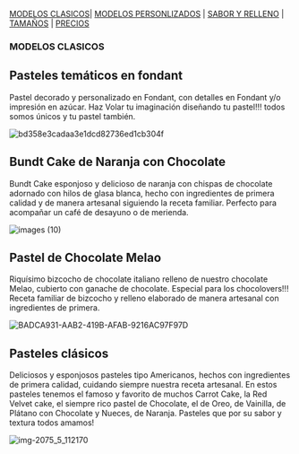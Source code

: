 [MODELOS CLASICOS](./MODELOS_CLASICOS.md)| [MODELOS PERSONLIZADOS](./MODELOS_PERSONALIZADOS.md) | [SABOR Y RELLENO](./SABOR_Y_RELLENO.md) | [TAMAÑOS](./TAMAÑOS.md) | [PRECIOS](./PRECIOS.md)

### MODELOS CLASICOS 

## Pasteles temáticos en fondant
Pastel decorado y personalizado en Fondant, con detalles en Fondant y/o impresión en azúcar. Haz Volar tu imaginación diseñando tu pastel!!! todos somos únicos y tu pastel también.

![bd358e3cadaa3e1dcd82736ed1cb304f](https://user-images.githubusercontent.com/99769850/158750738-470d3bce-121f-4382-88eb-e87bc06a598d.jpg)

## Bundt Cake de Naranja con Chocolate
Bundt Cake esponjoso y delicioso  de naranja con chispas de chocolate adornado con hilos de glasa blanca, hecho con ingredientes de primera calidad y de manera artesanal siguiendo la receta familiar.
Perfecto para acompañar un café de desayuno o de merienda. 

![images (10)](https://user-images.githubusercontent.com/99769850/158751169-40f80b51-c8cf-4246-852e-3e45df262f64.jpg)

## Pastel de Chocolate Melao
Riquísimo bizcocho de chocolate italiano relleno de nuestro chocolate Melao, cubierto con ganache de chocolate. Especial para los chocolovers!!!
Receta familiar de bizcocho y relleno elaborado de manera artesanal con ingredientes de primera. 

![BADCA931-AAB2-419B-AFAB-9216AC97F97D](https://user-images.githubusercontent.com/99769850/158835406-4fee1009-eb2c-4b66-ba85-e7f9c347e9b4.jpg)

## Pasteles clásicos
Deliciosos y esponjosos pasteles tipo Americanos, hechos con ingredientes de primera calidad, cuidando siempre nuestra receta artesanal. En estos pasteles tenemos el famoso y favorito de muchos Carrot Cake, la Red Velvet cake, el siempre rico pastel de Chocolate, el de Oreo, de Vainilla, de Plátano con Chocolate y Nueces, de Naranja. Pasteles que por su sabor y textura todos amamos!

![img-2075_5_112170](https://user-images.githubusercontent.com/99769850/158836902-a8a21510-bf44-40c0-b944-6b2f8e105400.jpeg)
